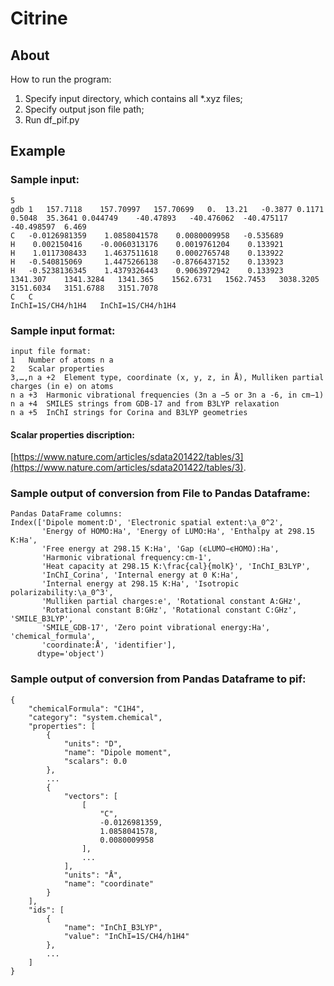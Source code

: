 # Citrine

## About

How to run the program:
1. Specify input directory, which contains all *.xyz files;
2. Specify output json file path;
3. Run df_pif.py

## Example

### Sample input:

```
5
gdb 1	157.7118	157.70997	157.70699	0.	13.21	-0.3877	0.1171	0.5048	35.3641	0.044749	-40.47893	-40.476062	-40.475117	-40.498597	6.469	
C	-0.0126981359	 1.0858041578	 0.0080009958	-0.535689
H	 0.002150416	-0.0060313176	 0.0019761204	 0.133921
H	 1.0117308433	 1.4637511618	 0.0002765748	 0.133922
H	-0.540815069	 1.4475266138	-0.8766437152	 0.133923
H	-0.5238136345	 1.4379326443	 0.9063972942	 0.133923
1341.307	1341.3284	1341.365	1562.6731	1562.7453	3038.3205	3151.6034	3151.6788	3151.7078
C	C	
InChI=1S/CH4/h1H4	InChI=1S/CH4/h1H4
```

### Sample input format:
```
input file format:
1	Number of atoms n a
2	Scalar properties
3,…,n a +2	Element type, coordinate (x, y, z, in Å), Mulliken partial charges (in e) on atoms
n a +3	Harmonic vibrational frequencies (3n a −5 or 3n a -6, in cm−1)
n a +4	SMILES strings from GDB-17 and from B3LYP relaxation
n a +5	InChI strings for Corina and B3LYP geometries
```
#### Scalar properties discription:
[https://www.nature.com/articles/sdata201422/tables/3](https://www.nature.com/articles/sdata201422/tables/3).
### Sample output of conversion from File to Pandas Dataframe:
```
Pandas DataFrame columns:
Index(['Dipole moment:D', 'Electronic spatial extent:\a_0^2',
       'Energy of HOMO:Ha', 'Energy of LUMO:Ha', 'Enthalpy at 298.15 K:Ha',
       'Free energy at 298.15 K:Ha', 'Gap (ϵLUMO−ϵHOMO):Ha',
       'Harmonic vibrational frequency:cm-1',
       'Heat capacity at 298.15 K:\frac{cal}{molK}', 'InChI_B3LYP',
       'InChI_Corina', 'Internal energy at 0 K:Ha',
       'Internal energy at 298.15 K:Ha', 'Isotropic polarizability:\a_0^3',
       'Mulliken partial charges:e', 'Rotational constant A:GHz',
       'Rotational constant B:GHz', 'Rotational constant C:GHz', 'SMILE_B3LYP',
       'SMILE_GDB-17', 'Zero point vibrational energy:Ha', 'chemical_formula',
       'coordinate:Å', 'identifier'],
      dtype='object')
```
### Sample output of conversion from Pandas Dataframe to pif:
```
{
    "chemicalFormula": "C1H4",
    "category": "system.chemical",
    "properties": [
        {
            "units": "D",
            "name": "Dipole moment",
            "scalars": 0.0
        },
        ...
        {
            "vectors": [
                [
                    "C",
                    -0.0126981359,
                    1.0858041578,
                    0.0080009958
                ],
                ...
            ],
            "units": "Å",
            "name": "coordinate"
        }
    ],
    "ids": [
        {
            "name": "InChI_B3LYP",
            "value": "InChI=1S/CH4/h1H4"
        },
        ...
    ]
}
```

